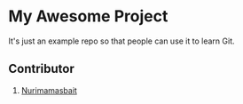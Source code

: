 # My Awesome Project

It's just an example repo so that people can use it to learn Git.

## Contributor

1. [Nurimamasbait](https://github.com/Nurimamasbait)
